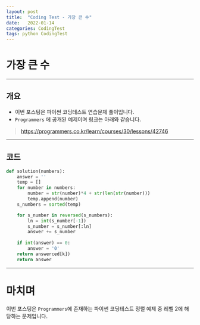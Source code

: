 ```yaml
---
layout: post
title:  "Coding Test - 가장 큰 수"
date:   2022-01-14
categories: CodingTest
tags: python CodingTest
---
```

# 가장 큰 수
---

## 개요

* 이번 포스팅은 파이썬 코딩테스트 연습문제 풀이입니다.
* `Programmers` 에 공개된 예제이며 링크는 아래와 같습니다.

> <https://programmers.co.kr/learn/courses/30/lessons/42746>
    
---
    
## 코드

```python
def solution(numbers):
    answer = ''
    temp = []
    for number in numbers:
        number = str(number)*4 + str(len(str(number)))
        temp.append(number)
    s_numbers = sorted(temp)

    for s_number in reversed(s_numbers):
        ln = int(s_number[-1])
        s_number = s_number[:ln]
        answer += s_number
        
    if int(answer) == 0:
        answer = '0'
    return answerced[k])
    return answer
```

---
# 마치며
이번 포스팅은 `Programmers`에 존재하는 파이썬 코딩테스트 정렬 예제 중 레벨 2에 해당하는 문제입니다. 